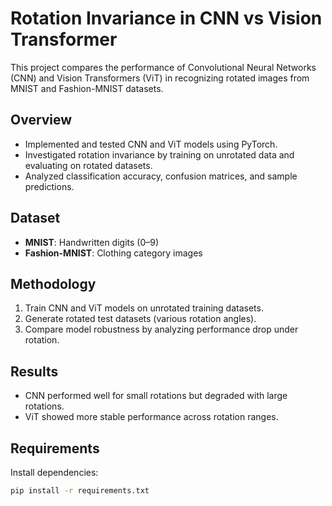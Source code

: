 # Rotation Invariance in CNN vs Vision Transformer

This project compares the performance of Convolutional Neural Networks (CNN) and Vision Transformers (ViT) in recognizing rotated images from MNIST and Fashion-MNIST datasets.

## Overview

- Implemented and tested CNN and ViT models using PyTorch.
- Investigated rotation invariance by training on unrotated data and evaluating on rotated datasets.
- Analyzed classification accuracy, confusion matrices, and sample predictions.

## Dataset

- **MNIST**: Handwritten digits (0–9)
- **Fashion-MNIST**: Clothing category images

## Methodology

1. Train CNN and ViT models on unrotated training datasets.
2. Generate rotated test datasets (various rotation angles).
3. Compare model robustness by analyzing performance drop under rotation.

## Results

- CNN performed well for small rotations but degraded with large rotations.
- ViT showed more stable performance across rotation ranges.

## Requirements

Install dependencies:

```bash
pip install -r requirements.txt
```
